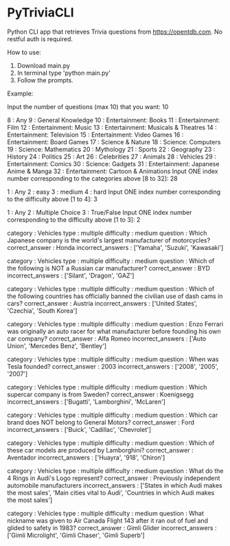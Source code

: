# PyTriviaCLI

Python CLI app that retrieves Trivia questions from https://opentdb.com. No restful auth is required.

How to use:
1. Download main.py
2. In terminal type 'python main.py'
3. Follow the prompts.

Example:

Input the number of questions (max 10) that you want: 10

8 : Any
9 : General Knowledge
10 : Entertainment: Books
11 : Entertainment: Film
12 : Entertainment: Music
13 : Entertainment: Musicals & Theatres
14 : Entertainment: Television
15 : Entertainment: Video Games
16 : Entertainment: Board Games
17 : Science & Nature
18 : Science: Computers
19 : Science: Mathematics
20 : Mythology
21 : Sports
22 : Geography
23 : History
24 : Politics
25 : Art
26 : Celebrities
27 : Animals
28 : Vehicles
29 : Entertainment: Comics
30 : Science: Gadgets
31 : Entertainment: Japanese Anime & Manga
32 : Entertainment: Cartoon & Animations
Input ONE index number corresponding to the categories above [8 to 32]: 28

1 : Any
2 : easy
3 : medium
4 : hard
Input ONE index number corresponding to the difficulty above [1 to 4]: 3

1 : Any
2 : Multiple Choice
3 : True/False
Input ONE index number corresponding to the difficulty above [1 to 3]: 2

category : Vehicles
type : multiple
difficulty : medium
question : Which Japanese company is the world&#039;s largest manufacturer of motorcycles?
correct_answer : Honda
incorrect_answers : ['Yamaha', 'Suzuki', 'Kawasaki']

category : Vehicles
type : multiple
difficulty : medium
question : Which of the following is NOT a Russian car manufacturer?
correct_answer : BYD
incorrect_answers : ['Silant', 'Dragon', 'GAZ']

category : Vehicles
type : multiple
difficulty : medium
question : Which of the following countries has officially banned the civilian use of dash cams in cars?
correct_answer : Austria
incorrect_answers : ['United States', 'Czechia', 'South Korea']

category : Vehicles
type : multiple
difficulty : medium
question : Enzo Ferrari was originally an auto racer for what manufacturer before founding his own car company?
correct_answer : Alfa Romeo
incorrect_answers : ['Auto Union', 'Mercedes Benz', 'Bentley']

category : Vehicles
type : multiple
difficulty : medium
question : When was Tesla founded?
correct_answer : 2003
incorrect_answers : ['2008', '2005', '2007']

category : Vehicles
type : multiple
difficulty : medium
question : Which supercar company is from Sweden?
correct_answer : Koenigsegg
incorrect_answers : ['Bugatti', 'Lamborghini', 'McLaren']

category : Vehicles
type : multiple
difficulty : medium
question : Which car brand does NOT belong to General Motors?
correct_answer : Ford
incorrect_answers : ['Buick', 'Cadillac', 'Chevrolet']

category : Vehicles
type : multiple
difficulty : medium
question : Which of these car models are produced by Lamborghini?
correct_answer : Aventador
incorrect_answers : ['Huayra', '918', 'Chiron']

category : Vehicles
type : multiple
difficulty : medium
question : What do the 4 Rings in Audi&#039;s Logo represent?
correct_answer : Previously independent automobile manufacturers
incorrect_answers : ['States in which Audi makes the most sales', 'Main cities vital to Audi', 'Countries in which Audi makes the most sales']

category : Vehicles
type : multiple
difficulty : medium
question : What nickname was given to Air Canada Flight 143 after it ran out of fuel and glided to safety in 1983?
correct_answer : Gimli Glider
incorrect_answers : ['Gimli Microlight', 'Gimli Chaser', 'Gimli Superb']
